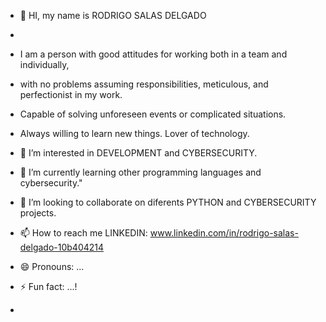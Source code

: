- 👋 HI, my name is RODRIGO SALAS DELGADO
- 
- I am a person with good attitudes for working both in a team and individually,
- with no problems assuming responsibilities, meticulous, and perfectionist in my work.
- Capable of solving unforeseen events or complicated situations.
- Always willing to learn new things. Lover of technology.

- 👀 I’m interested in DEVELOPMENT and CYBERSECURITY.
- 🌱 I’m currently learning other programming languages and cybersecurity."
- 💞️ I’m looking to collaborate on diferents PYTHON and CYBERSECURITY projects.
- 📫 How to reach me LINKEDIN: www.linkedin.com/in/rodrigo-salas-delgado-10b404214
- 😄 Pronouns: ...
- ⚡ Fun fact: ...!
-



<!---
rodrigosalas88dev/rodrigosalas88dev is a ✨ special ✨ repository because its `README.md` (this file) appears on your GitHub profile.
You can click the Preview link to take a look at your changes.
--->
